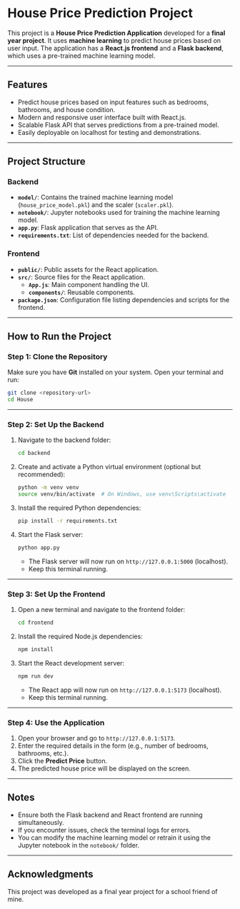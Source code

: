 
# House Price Prediction Project

This project is a **House Price Prediction Application** developed for a **final year project**. It uses **machine learning** to predict house prices based on user input. The application has a **React.js frontend** and a **Flask backend**, which uses a pre-trained machine learning model.

---

## Features

- Predict house prices based on input features such as bedrooms, bathrooms, and house condition.
- Modern and responsive user interface built with React.js.
- Scalable Flask API that serves predictions from a pre-trained model.
- Easily deployable on localhost for testing and demonstrations.

---

## Project Structure

### Backend
- **`model/`**: Contains the trained machine learning model (`house_price_model.pkl`) and the scaler (`scaler.pkl`).
- **`notebook/`**: Jupyter notebooks used for training the machine learning model.
- **`app.py`**: Flask application that serves as the API.
- **`requirements.txt`**: List of dependencies needed for the backend.

### Frontend
- **`public/`**: Public assets for the React application.
- **`src/`**: Source files for the React application.
  - **`App.js`**: Main component handling the UI.
  - **`components/`**: Reusable components.
- **`package.json`**: Configuration file listing dependencies and scripts for the frontend.

---

## How to Run the Project

### Step 1: Clone the Repository
Make sure you have **Git** installed on your system. Open your terminal and run:
```bash
git clone <repository-url>
cd House
```

---

### Step 2: Set Up the Backend

1. Navigate to the backend folder:
   ```bash
   cd backend
   ```

2. Create and activate a Python virtual environment (optional but recommended):
   ```bash
   python -m venv venv
   source venv/bin/activate  # On Windows, use venv\Scripts\activate
   ```

3. Install the required Python dependencies:
   ```bash
   pip install -r requirements.txt
   ```

4. Start the Flask server:
   ```bash
   python app.py
   ```
   - The Flask server will now run on `http://127.0.0.1:5000` (localhost).
   - Keep this terminal running.

---

### Step 3: Set Up the Frontend

1. Open a new terminal and navigate to the frontend folder:
   ```bash
   cd frontend
   ```

2. Install the required Node.js dependencies:
   ```bash
   npm install
   ```

3. Start the React development server:
   ```bash
   npm run dev
   ```
   - The React app will now run on `http://127.0.0.1:5173` (localhost).
   - Keep this terminal running.

---

### Step 4: Use the Application

1. Open your browser and go to `http://127.0.0.1:5173`.
2. Enter the required details in the form (e.g., number of bedrooms, bathrooms, etc.).
3. Click the **Predict Price** button.
4. The predicted house price will be displayed on the screen.

---

## Notes

- Ensure both the Flask backend and React frontend are running simultaneously.
- If you encounter issues, check the terminal logs for errors.
- You can modify the machine learning model or retrain it using the Jupyter notebook in the `notebook/` folder.

---

## Acknowledgments

This project was developed as a final year project for a school friend of mine.
